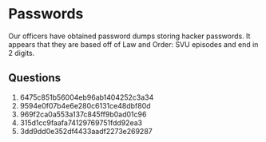 # Passwords
Our officers have obtained password dumps storing hacker passwords. It appears that they are based off of Law and Order: SVU episodes and end in 2 digits.

## Questions
1. 6475c851b56004eb96ab1404252c3a34
2. 9594e0f07b4e6e280c6131ce48dbf80d
3. 969f2ca0a553a137c845ff9b0ad01c96
4. 315d1cc9faafa74129769751fdd92ea3
5. 3dd9dd0e352df4433aadf2273e269287
